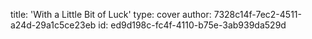 title: 'With a Little Bit of Luck'
type: cover
author: 7328c14f-7ec2-4511-a24d-29a1c5ce23eb
id: ed9d198c-fc4f-4110-b75e-3ab939da529d
